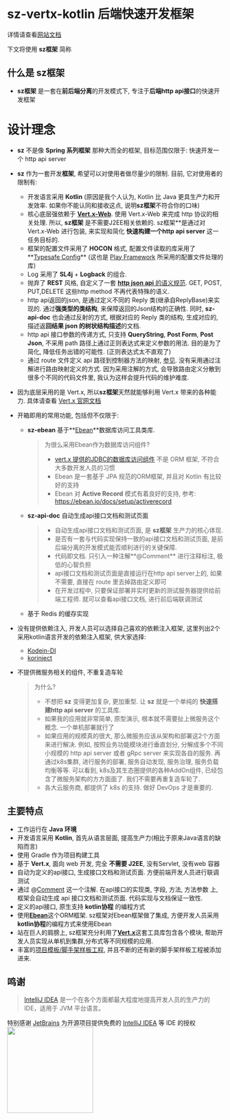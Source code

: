 # sz-vertx-kotlin 后端快速开发框架

详情请查看[网站文档](http://loveinshenzhen.github.io/#/)

下文将使用 **sz框架** 简称 

## 什么是 sz框架

* **sz框架** 是一套在**前后端分离**的开发模式下, 专注于**后端http api接口**的快速开发框架 

# 设计理念

* **sz** 不是像 **Spring 系列框架** 那种大而全的框架, 目标范围仅限于: 快速开发一个 http api server

* **sz** 作为一套开发**框架**, 希望可以对使用者做尽量少的限制. 目前, 它对使用者的限制有:

  * 开发语言采用 **Kotlin** (原因是我个人认为, Kotlin 比 Java 更具生产力和开发效率. 如果你不能认同和接收这点, 说明**sz框架**不符合你的口味)
  * 核心底层强依赖于 [**Vert.x-Web**](https://vertx.io/docs/vertx-web/kotlin/). 使用 Vert.x-Web 来完成 http 协议的相关处理. 所以, **sz框架** 是不需要J2EE相关依赖的. sz框架**是通过对 Vert.x-Web 进行包装, 来实现和简化 **快速构建一个http api server** 这一任务目标的.
  * 框架的配置文件采用了 **HOCON** 格式, 配置文件读取的库采用了**[Typesafe Config](https://github.com/lightbend/config)** (这也是 [Play Framework](https://www.playframework.com/) 所采用的配置文件处理的库)
  * Log 采用了 **SL4j** + **Logback** 的组合.
  * 抛弃了 **REST** 风格, 自定义了一套 [**http json api** 的语义规范](http://loveinshenzhen.github.io/#/sz_framework/json_api_spec). GET, POST, PUT,DELETE 这些http method 不再代表特殊的语义. 
  * http api返回的json, 是通过定义不同的 Reply 类(继承自ReplyBase)来实现的. 通过**强类型的类结构**, 来保障返回的Json结构的正确性. 同时,  **sz-api-doc** 也会通过反射的方式, 根据对应的 Reply 类的结构, 生成对应的, 描述返**回结果 json 的树状结构描述**的文档.
  * http api 接口参数的传递方式, 只支持 **QueryString**, **Post Form**, **Post Json**, 不采用 path 路径上通过正则表达式来定义参数的用法. 目的是为了简化, 降低任务出错的可能性. (正则表达式太不直观了)
  * 通过 route 文件定义 api 路径到控制器方法的映射, [参见](http://loveinshenzhen.github.io/#/sz_framework/http_route). 没有采用通过注解进行路由映射定义的方式. 因为采用注解的方式, 会导致路由定义分散到很多个不同的代码文件里, 我认为这样会提升代码的维护难度.

* 因为底层采用的是 Vert.x, 所以**sz框架**天然就能够利用 Vert.x 带来的各种能力. 具体请查看 [Vert.x 官网文档](https://vertx.io/docs/)

* 开箱即用的常用功能, 包括但不仅限于:

  * **sz-ebean** 基于**[Ebean](https://ebean.io/)**数据库访问工具类库.

    > 为很么采用Ebean作为数据库访问组件?
    >
    > * [vert.x 提供的JDBC的数据库访问组件](https://vertx.io/docs/#data_access) 不是 ORM 框架, 不符合大多数开发人员的习惯
    > * Ebean 是一套基于 JPA 规范的ORM框架, 并且对 Kotlin 有比较好的支持
    > * Ebean 对 **Active Record** 模式有着良好的支持, 参考: https://ebean.io/docs/setup/activerecord

  * **sz-api-doc** 自动生成api接口文档和测试页面

    > * 自动生成api接口文档和测试页面, 是 **sz框架** 生产力的核心体现.
    > * 是否有一套与代码实现保持一致的api接口文档和测试页面, 是前后端分离的开发模式能否顺利进行的关键保障.
    > * 代码即文档. 只引入一种注解**@Comment** 进行注释标注, 极低的心智负担
    > * api接口文档和测试页面是直接运行在http api server上的, 如果不需要, 直接在 route 里去掉路由定义即可
    > * 在开发过程中, 只要保证部署并实时更新的测试服务器提供给前端工程师. 就可以查看api接口文档, 进行前后端联调测试

  * 基于 Redis 的缓存实现

* 没有提供依赖注入, 开发人员可以选择自己喜欢的依赖注入框架, 这里列出2个采用kotlin语言开发的依赖注入框架, 供大家选择:

  * [Kodein-DI](https://github.com/Kodein-Framework/Kodein-DI)
  * [korinject](https://github.com/korlibs/korinject)

* 不提供微服务相关的组件, 不重复造车轮

  > 为什么?
  >
  > * 不想把 **sz** 变得更加复杂, 更加重型. 让 **sz** 就是一个单纯的 **快速搭建http api server** 的工具库.
  > * 如果我的应用就非常简单, 原型演示, 根本就不需要扯上微服务这个概念. 一个单机部署就行了
  > * 如果应用的规模真的很大, 那么微服务应该从架构和部署这2个方面来进行解决. 例如, 按照业务功能模块进行垂直划分, 分解成多个不同小规模的 http api server 或者 gRpc server 来实现各自的服务. 再通过k8s集群, 进行服务的部署, 服务自动发现, 服务治理, 服务负载均衡等等. 可以看到, k8s及其生态圈提供的各种AddOn组件, 已经包含了微服务架构的方方面面了. 我们不需要再重复造车轮了. 
  > * 各大云服务商, 都提供了 k8s 的支持. 做好 DevOps 才是重要的.

## 主要特点

* 工作运行在 **Java 环境**
* 开发语言采用 **Kotlin**, 首先从语言层面, 提高生产力(相比于原来Java语言的缺陷而言)
* 使用 Gradle 作为项目构建工具
* 基于 **Vert.x**, 面向 web 开发, 完全 **不需要 J2EE**, 没有Servlet, 没有web 容器
* 自动为定义的api接口, 生成接口文档和测试页面. 方便前端开发人员进行联调测试
* 通过 @[Comment](https://www.v2ex.com/member/Comment) 这一个注解. 在api接口的实现类, 字段, 方法, 方法参数 上, 框架会自动生成 api 接口文档和测试页面. 代码实现与文档保证一致性.
* 定义的api接口, 原生支持 **kotlin协程** 的编程方式
* 使用[**Ebean**](https://ebean.io/)这个ORM框架. sz框架对Ebean框架做了集成, 方便开发人员采用**kotlin协程**的编程方式来使用Ebean
* 站在巨人的肩膀上, sz框架充分利用了[**Vert.x**](https://vertx.io/docs/)这套工具库包含各个模块, 帮助开发人员实现从单机到集群,分布式等不同规模的应用.
* 丰富的[项目模板/脚手架样板工程](https://github.com/LoveInShenZhen/ProjectTemplates), 并且不断的还有新的脚手架样板工程被添加进来.

## 鸣谢

> [IntelliJ IDEA](https://zh.wikipedia.org/zh-hans/IntelliJ_IDEA) 是一个在各个方面都最大程度地提高开发人员的生产力的 IDE，适用于 JVM 平台语言。

特别感谢 [JetBrains](https://www.jetbrains.com/?from=sz-vertx-kotlin) 为开源项目提供免费的 [IntelliJ IDEA](https://www.jetbrains.com/idea/?from=sz-vertx-kotlin) 等 IDE 的授权  
[<img src="https://jodd.org/gfx/intellij.png" width="200"/>](https://www.jetbrains.com/?from=sz-vertx-kotlin)

